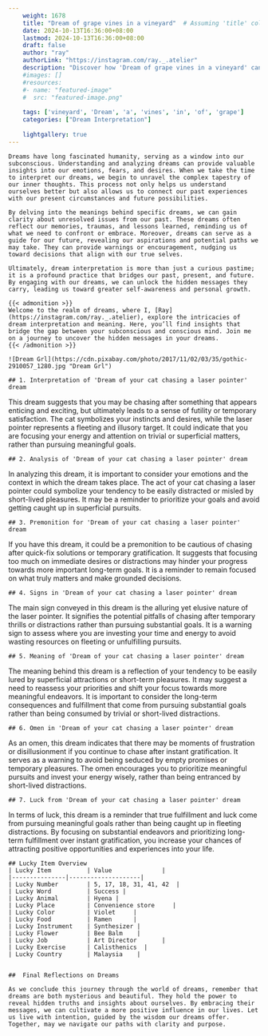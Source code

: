 ```yaml
---
    weight: 1678
    title: "Dream of grape vines in a vineyard"  # Assuming 'title' column exists
    date: 2024-10-13T16:36:00+08:00
    lastmod: 2024-10-13T16:36:00+08:00
    draft: false
    author: "ray"
    authorLink: "https://instagram.com/ray._.atelier"
    description: "Discover how 'Dream of grape vines in a vineyard' can interpret your future and uncover its significant meanings in your life."
    #images: []
    #resources:
    #- name: "featured-image"
    #  src: "featured-image.png"
    
    tags: ['vineyard', 'Dream', 'a', 'vines', 'in', 'of', 'grape']
    categories: ["Dream Interpretation"]
    
    lightgallery: true
---
```

    
    Dreams have long fascinated humanity, serving as a window into our subconscious. Understanding and analyzing dreams can provide valuable insights into our emotions, fears, and desires. When we take the time to interpret our dreams, we begin to unravel the complex tapestry of our inner thoughts. This process not only helps us understand ourselves better but also allows us to connect our past experiences with our present circumstances and future possibilities.
    
    By delving into the meanings behind specific dreams, we can gain clarity about unresolved issues from our past. These dreams often reflect our memories, traumas, and lessons learned, reminding us of what we need to confront or embrace. Moreover, dreams can serve as a guide for our future, revealing our aspirations and potential paths we may take. They can provide warnings or encouragement, nudging us toward decisions that align with our true selves.
    
    Ultimately, dream interpretation is more than just a curious pastime; it is a profound practice that bridges our past, present, and future. By engaging with our dreams, we can unlock the hidden messages they carry, leading us toward greater self-awareness and personal growth.
    
    {{< admonition >}}
    Welcome to the realm of dreams, where I, [Ray](https://instagram.com/ray._.atelier), explore the intricacies of dream interpretation and meaning. Here, you’ll find insights that bridge the gap between your subconscious and conscious mind. Join me on a journey to uncover the hidden messages in your dreams.
    {{< /admonition >}}
    
    ![Dream Grl](https://cdn.pixabay.com/photo/2017/11/02/03/35/gothic-2910057_1280.jpg "Dream Grl")
    
    ## 1. Interpretation of 'Dream of your cat chasing a laser pointer' dream
    
This dream suggests that you may be chasing after something that appears enticing and exciting, but ultimately leads to a sense of futility or temporary satisfaction. The cat symbolizes your instincts and desires, while the laser pointer represents a fleeting and illusory target. It could indicate that you are focusing your energy and attention on trivial or superficial matters, rather than pursuing meaningful goals.
    
    ## 2. Analysis of 'Dream of your cat chasing a laser pointer' dream
    
In analyzing this dream, it is important to consider your emotions and the context in which the dream takes place. The act of your cat chasing a laser pointer could symbolize your tendency to be easily distracted or misled by short-lived pleasures. It may be a reminder to prioritize your goals and avoid getting caught up in superficial pursuits.
    
    ## 3. Premonition for 'Dream of your cat chasing a laser pointer' dream
    
If you have this dream, it could be a premonition to be cautious of chasing after quick-fix solutions or temporary gratification. It suggests that focusing too much on immediate desires or distractions may hinder your progress towards more important long-term goals. It is a reminder to remain focused on what truly matters and make grounded decisions.
    
    ## 4. Signs in 'Dream of your cat chasing a laser pointer' dream
    
The main sign conveyed in this dream is the alluring yet elusive nature of the laser pointer. It signifies the potential pitfalls of chasing after temporary thrills or distractions rather than pursuing substantial goals. It is a warning sign to assess where you are investing your time and energy to avoid wasting resources on fleeting or unfulfilling pursuits.
    
    ## 5. Meaning of 'Dream of your cat chasing a laser pointer' dream
    
The meaning behind this dream is a reflection of your tendency to be easily lured by superficial attractions or short-term pleasures. It may suggest a need to reassess your priorities and shift your focus towards more meaningful endeavors. It is important to consider the long-term consequences and fulfillment that come from pursuing substantial goals rather than being consumed by trivial or short-lived distractions.
    
    ## 6. Omen in 'Dream of your cat chasing a laser pointer' dream
    
As an omen, this dream indicates that there may be moments of frustration or disillusionment if you continue to chase after instant gratification. It serves as a warning to avoid being seduced by empty promises or temporary pleasures. The omen encourages you to prioritize meaningful pursuits and invest your energy wisely, rather than being entranced by short-lived distractions.
    
    ## 7. Luck from 'Dream of your cat chasing a laser pointer' dream
    
In terms of luck, this dream is a reminder that true fulfillment and luck come from pursuing meaningful goals rather than being caught up in fleeting distractions. By focusing on substantial endeavors and prioritizing long-term fulfillment over instant gratification, you increase your chances of attracting positive opportunities and experiences into your life.
    
    ## Lucky Item Overview
    | Lucky Item          | Value              |
    |---------------|--------------------|
    | Lucky Number        | 5, 17, 18, 31, 41, 42  |
    | Lucky Word          | Success |
    | Lucky Animal        | Hyena |
    | Lucky Place         | Convenience store     |
    | Lucky Color         | Violet     |
    | Lucky Food          | Ramen      |
    | Lucky Instrument    | Synthesizer |
    | Lucky Flower        | Bee Balm    |
    | Lucky Job           | Art Director       |
    | Lucky Exercise      | Calisthenics  |
    | Lucky Country       | Malaysia    |
    
    
    ##  Final Reflections on Dreams
    
    As we conclude this journey through the world of dreams, remember that dreams are both mysterious and beautiful. They hold the power to reveal hidden truths and insights about ourselves. By embracing their messages, we can cultivate a more positive influence in our lives. Let us live with intention, guided by the wisdom our dreams offer. Together, may we navigate our paths with clarity and purpose.
    